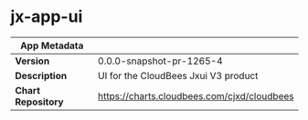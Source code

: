 # jx-app-ui

|App Metadata||
|---|---|
| **Version** | 0.0.0-snapshot-pr-1265-4 |
| **Description** | UI for the CloudBees Jxui V3 product |
| **Chart Repository** | https://charts.cloudbees.com/cjxd/cloudbees |
